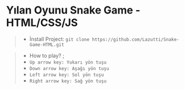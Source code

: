 # Yılan Oyunu Snake Game - HTML/CSS/JS

> - İnstall Project: `git clone https://github.com/Lazutti/Snake-Game-HTML.git`

> - How to play? ; 
> - `Up arrow key: Yukarı yön tuşu`
> - `Down arrow key: Aşağı yön tuşu`
> - `Left arrow key: Sol yön tuşu`
> - `Right arrow key: Sağ yön tuşu`
